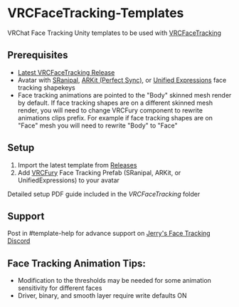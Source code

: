 # VRCFaceTracking-Templates

VRChat Face Tracking Unity templates to be used with [VRCFaceTracking](https://github.com/benaclejames/VRCFaceTracking)

## Prerequisites

* [Latest VRCFaceTracking Release](https://github.com/benaclejames/VRCFaceTracking/releases/latest)
* Avatar with [SRanipal](https://github.com/benaclejames/VRCFaceTracking/wiki/Blend-Shapes-Setup), [ARKit (Perfect Sync)](https://arkit-face-blendshapes.com/), or [Unified Expressions](https://docs.google.com/spreadsheets/d/118jo960co3Mgw8eREFVBsaJ7z0GtKNr52IB4Bz99VTA/edit?usp=sharing) face tracking shapekeys
* Face tracking animations are pointed to the "Body" skinned mesh render by default. If face tracking shapes are on a different skinned mesh render, you will need to change VRCFury component to rewrite animations clips prefix. For example if face tracking shapes are on "Face" mesh you will need to rewrite "Body" to "Face"

## Setup 

1. Import the latest template from [Releases](https://github.com/Adjerry91/VRCFaceTracking-Templates/releases/latest)
2. Add [VRCFury](https://vrcfury.com/) Face Tracking Prefab (SRanipal, ARKit, or UnifiedExpressions) to your avatar 

Detailed setup PDF guide included in the *VRCFaceTracking* folder

## Support

Post in #template-help for advance support on [Jerry's Face Tracking Discord](https://discord.gg/yQtTsVSqx8)

## Face Tracking Animation Tips:

* Modification to the thresholds may be needed for some animation sensitivity for different faces
* Driver, binary, and smooth layer require write defaults ON


